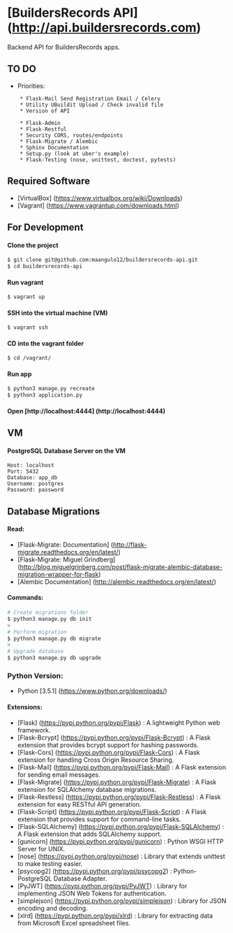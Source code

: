 # [BuildersRecords API] (http://api.buildersrecords.com)

Backend API for BuildersRecords apps.

## TO DO

+ Priorities:
```
    * Flask-Mail Send Registration Email / Celery
    * Utility UBuildit Upload / Check invalid file
    * Version of API

    * Flask-Admin
    * Flask-Restful
    * Security CORS, routes/endpoints
    * Flask-Migrate / Alembic
    * Sphinx Documentation
    * Setup.py (look at uber's example)
    * Flask-Testing (nose, unittest, doctest, pytests)
```

## Required Software

+ [VirtualBox] (https://www.virtualbox.org/wiki/Downloads)
+ [Vagrant] (https://www.vagrantup.com/downloads.html)

## For Development

#### Clone the project
>
```bash
$ git clone git@github.com:maangulo12/buildersrecords-api.git
$ cd buildersrecords-api
```

#### Run vagrant
>
```bash
$ vagrant up    
```

#### SSH into the virtual machine (VM)
>
```bash
$ vagrant ssh
```

#### CD into the vagrant folder
>
```bash
$ cd /vagrant/
```

#### Run app
>
```bash
$ python3 manage.py recreate
$ python3 application.py    
```

#### Open [http://localhost:4444] (http://localhost:4444)

## VM

#### PostgreSQL Database Server on the VM
```
Host: localhost
Port: 5432
Database: app_db
Username: postgres
Password: password
```

## Database Migrations

#### Read:
+ [Flask-Migrate: Documentation]
    (http://flask-migrate.readthedocs.org/en/latest/)
+ [Flask-Migrate: Miguel Grindberg]
    (http://blog.miguelgrinberg.com/post/flask-migrate-alembic-database-migration-wrapper-for-flask)
+ [Alembic Documentation]
    (http://alembic.readthedocs.org/en/latest/)

#### Commands:
>
```bash
# Create migrations folder
$ python3 manage.py db init
>
# Perform migration
$ python3 manage.py db migrate
>
# Upgrade database
$ python3 manage.py db upgrade
```

### Python Version:
+ Python [3.5.1] (https://www.python.org/downloads/)

#### Extensions:
+ [Flask] (https://pypi.python.org/pypi/Flask) : A lightweight Python web framework.
+ [Flask-Bcrypt] (https://pypi.python.org/pypi/Flask-Bcrypt) : A Flask extension that provides bcrypt support for hashing passwords.
+ [Flask-Cors] (https://pypi.python.org/pypi/Flask-Cors) : A Flask extension for handling Cross Origin Resource Sharing.
+ [Flask-Mail] (https://pypi.python.org/pypi/Flask-Mail) : A Flask extension for sending email messages.
+ [Flask-Migrate] (https://pypi.python.org/pypi/Flask-Migrate) : A Flask extension for SQLAlchemy database migrations.
+ [Flask-Restless] (https://pypi.python.org/pypi/Flask-Restless) : A Flask extension for easy RESTful API generation.
+ [Flask-Script] (https://pypi.python.org/pypi/Flask-Script) : A Flask extension that provides support for command-line tasks.
+ [Flask-SQLAlchemy] (https://pypi.python.org/pypi/Flask-SQLAlchemy) : A Flask extension that adds SQLAlchemy support.
+ [gunicorn] (https://pypi.python.org/pypi/gunicorn) : Python WSGI HTTP Server for UNIX.
+ [nose] (https://pypi.python.org/pypi/nose) : Library that extends unittest to make testing easier.
+ [psycopg2] (https://pypi.python.org/pypi/psycopg2) : Python-PostgreSQL Database Adapter.
+ [PyJWT] (https://pypi.python.org/pypi/PyJWT) : Library for implementing JSON Web Tokens for authentication.
+ [simplejson] (https://pypi.python.org/pypi/simplejson) : Library for JSON encoding and decoding.
+ [xlrd] (https://pypi.python.org/pypi/xlrd) : Library for extracting data from Microsoft Excel spreadsheet files.
